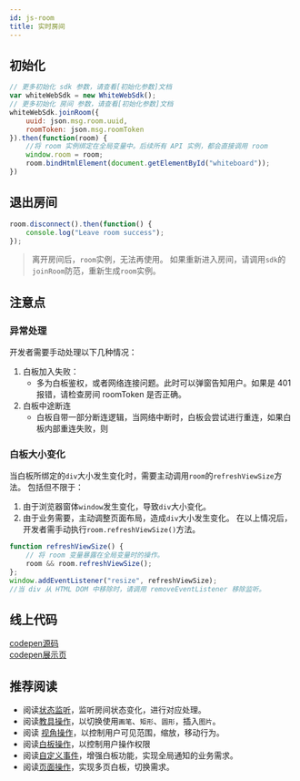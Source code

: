 ```yaml
---
id: js-room
title: 实时房间
---
```


## 初始化

```js
// 更多初始化 sdk 参数，请查看[初始化参数]文档
var whiteWebSdk = new WhiteWebSdk();
// 更多初始化 房间 参数，请查看[初始化参数]文档
whiteWebSdk.joinRoom({
    uuid: json.msg.room.uuid,
    roomToken: json.msg.roomToken
}).then(function(room) {
    //将 room 实例绑定在全局变量中。后续所有 API 实例，都会直接调用 room
    window.room = room;
    room.bindHtmlElement(document.getElementById("whiteboard"));
})
```

## 退出房间

```js
room.disconnect().then(function() {
    console.log("Leave room success");
});
```

>离开房间后，`room`实例，无法再使用。
>如果重新进入房间，请调用`sdk`的`joinRoom`防范，重新生成`room`实例。

## 注意点

### 异常处理

开发者需要手动处理以下几种情况：

1. 白板加入失败：
    * 多为白板鉴权，或者网络连接问题。此时可以弹窗告知用户。如果是 401 报错，请检查房间 roomToken 是否正确。
2. 白板中途断连
    * 白板自带一部分断连逻辑，当网络中断时，白板会尝试进行重连，如果白板内部重连失败，则

### 白板大小变化

当白板所绑定的`div`大小发生变化时，需要主动调用`room`的`refreshViewSize`方法。
包括但不限于：
1. 由于浏览器窗体`window`发生变化，导致`div`大小变化。
1. 由于业务需要，主动调整页面布局，造成`div`大小发生变化。
在以上情况后，开发者需手动执行`room.refreshViewSize()`方法。

```js
function refreshViewSize() {
    // 将 room 变量暴露在全局变量时的操作。
    room && room.refreshViewSize();
};
window.addEventListener("resize", refreshViewSize);
//当 div 从 HTML DOM 中移除时，请调用 removeEventListener 移除监听。
```

## 线上代码

[codepen源码](https://codepen.io/leavesster/pen/PooaawL)  
[codepen展示页](https://cdpn.io/leavesster/debug/PooaawL/XBrGRqZGNeKM)

## 推荐阅读

* 阅读[状态监听](../features/state.md)，监听房间状态变化，进行对应处理。
* 阅读[教具操作](../features/tools.md)，以切换使用`画笔`、`矩形`、`圆形`，插入`图片`。
* 阅读 [视角操作](../features/view.md)，以控制用户可见范围，缩放，移动行为。
* 阅读[白板操作](../features/operation.md)，以控制用户操作权限
* 阅读[自定义事件](../features/events.md)，增强白板功能，实现全局通知的业务需求。
* 阅读[页面操作](../features/scenes.md)，实现多页白板，切换需求。